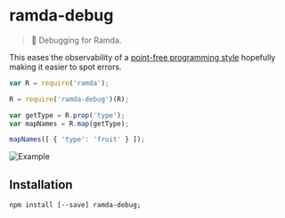 # ramda-debug
> :ram: Debugging for Ramda.

This eases the observability of a [point-free programming style](http://en.wikipedia.org/wiki/Tacit_programming) hopefully making it easier to spot errors.

```javascript
var R = require('ramda');

R = require('ramda-debug')(R);

var getType = R.prop('type');
var mapNames = R.map(getType);

mapNames([ { 'type': 'fruit' } ]);
```

![Example](http://i.imgur.com/lEL9Lh9.png)

## Installation
```shell
npm install [--save] ramda-debug;
```
